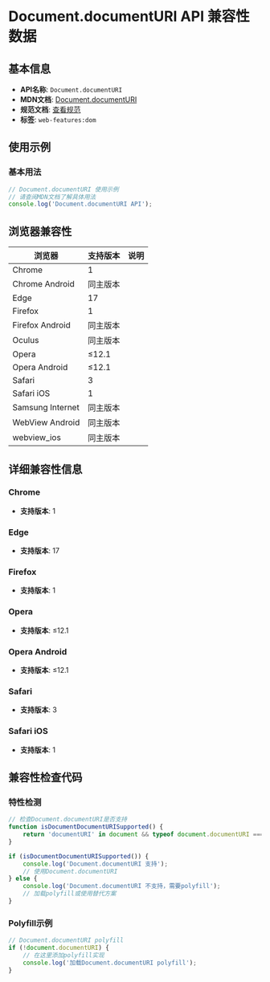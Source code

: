 # Document.documentURI API 兼容性数据

## 基本信息

- **API名称**: `Document.documentURI`
- **MDN文档**: [Document.documentURI](https://developer.mozilla.org/docs/Web/API/Document/documentURI)
- **规范文档**: [查看规范](https://dom.spec.whatwg.org/#ref-for-dom-document-documenturi①)
- **标签**: `web-features:dom`

## 使用示例

### 基本用法

```javascript
// Document.documentURI 使用示例
// 请查阅MDN文档了解具体用法
console.log('Document.documentURI API');
```

## 浏览器兼容性

| 浏览器 | 支持版本 | 说明 |
|--------|----------|------|
| Chrome | 1 |  |
| Chrome Android | 同主版本 |  |
| Edge | 17 |  |
| Firefox | 1 |  |
| Firefox Android | 同主版本 |  |
| Oculus | 同主版本 |  |
| Opera | ≤12.1 |  |
| Opera Android | ≤12.1 |  |
| Safari | 3 |  |
| Safari iOS | 1 |  |
| Samsung Internet | 同主版本 |  |
| WebView Android | 同主版本 |  |
| webview_ios | 同主版本 |  |

## 详细兼容性信息

### Chrome

- **支持版本**: 1

### Edge

- **支持版本**: 17

### Firefox

- **支持版本**: 1

### Opera

- **支持版本**: ≤12.1

### Opera Android

- **支持版本**: ≤12.1

### Safari

- **支持版本**: 3

### Safari iOS

- **支持版本**: 1

## 兼容性检查代码

### 特性检测

```javascript
// 检查Document.documentURI是否支持
function isDocumentDocumentURISupported() {
    return 'documentURI' in document && typeof document.documentURI === 'function';
}

if (isDocumentDocumentURISupported()) {
    console.log('Document.documentURI 支持');
    // 使用Document.documentURI
} else {
    console.log('Document.documentURI 不支持，需要polyfill');
    // 加载polyfill或使用替代方案
}
```

### Polyfill示例

```javascript
// Document.documentURI polyfill
if (!document.documentURI) {
    // 在这里添加polyfill实现
    console.log('加载Document.documentURI polyfill');
}
```

